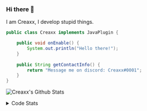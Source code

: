 ### Hi there 👋

I am Creaxx, I develop stupid things. 

```java
public class Creaxx implements JavaPlugin {

    public void onEnable() {
        System.out.println("Hello there!");
    }
    
    public String getContactInfo() {
        return "Message me on discord: Creaxx#0001";
    }
}
```

![Creaxx's Github Stats](https://github-readme-stats.vercel.app/api?username=CreaxxOG&show_icons=true&theme=dark&count_private=true)

<details>
  <summary>Code Stats</summary>

<!--START_SECTION:waka-->
![Code Time](http://img.shields.io/badge/Code%20Time-1%2C259%20hrs%2041%20mins-blue)

![Lines of code](https://img.shields.io/badge/From%20Hello%20World%20I%27ve%20Written-507.3%20thousand%20lines%20of%20code-blue)

**🐱 My GitHub Data** 

> 📦 66.3 kB Used in GitHub's Storage 
 > 
> 🏆 1,537 Contributions in the Year 2023
 > 
> 🚫 Not Opted to Hire
 > 
> 📜 4 Public Repositories 
 > 
> 🔑 2 Private Repositories 
 > 
**I'm an Early 🐤** 

```text
🌞 Morning                282 commits         ██░░░░░░░░░░░░░░░░░░░░░░░   07.25 % 
🌆 Daytime                1669 commits        ███████████░░░░░░░░░░░░░░   42.90 % 
🌃 Evening                1877 commits        ████████████░░░░░░░░░░░░░   48.25 % 
🌙 Night                  62 commits          ░░░░░░░░░░░░░░░░░░░░░░░░░   01.59 % 
```
📅 **I'm Most Productive on Saturday** 

```text
Monday                   464 commits         ███░░░░░░░░░░░░░░░░░░░░░░   11.93 % 
Tuesday                  558 commits         ████░░░░░░░░░░░░░░░░░░░░░   14.34 % 
Wednesday                585 commits         ████░░░░░░░░░░░░░░░░░░░░░   15.04 % 
Thursday                 619 commits         ████░░░░░░░░░░░░░░░░░░░░░   15.91 % 
Friday                   363 commits         ██░░░░░░░░░░░░░░░░░░░░░░░   09.33 % 
Saturday                 698 commits         ████░░░░░░░░░░░░░░░░░░░░░   17.94 % 
Sunday                   603 commits         ████░░░░░░░░░░░░░░░░░░░░░   15.50 % 
```


📊 **This Week I Spent My Time On** 

```text
💬 Programming Languages: 
Java                     25 hrs 15 mins      ███████████████████████░░   91.02 % 
XML                      1 hr 6 mins         █░░░░░░░░░░░░░░░░░░░░░░░░   03.97 % 
Kotlin                   49 mins             █░░░░░░░░░░░░░░░░░░░░░░░░   02.96 % 
GitIgnore file           13 mins             ░░░░░░░░░░░░░░░░░░░░░░░░░   00.83 % 
Properties               10 mins             ░░░░░░░░░░░░░░░░░░░░░░░░░   00.65 % 

🔥 Editors: 
IntelliJ                 27 hrs 45 mins      █████████████████████████   100.00 % 
```

**I Mostly Code in Java** 

```text
Java                     59 repos            ████████████████████░░░░░   80.82 % 
Kotlin                   9 repos             ███░░░░░░░░░░░░░░░░░░░░░░   12.33 % 
CSS                      2 repos             █░░░░░░░░░░░░░░░░░░░░░░░░   02.74 % 
TypeScript               2 repos             █░░░░░░░░░░░░░░░░░░░░░░░░   02.74 % 
EJS                      1 repo              ░░░░░░░░░░░░░░░░░░░░░░░░░   01.37 % 
```




 Last Updated on 15/05/2023 01:28:43 UTC
<!--END_SECTION:waka-->
</details>
